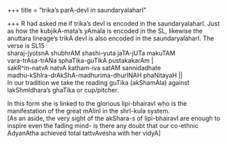 +++
title = "trika’s parA-devI in saundaryalaharI"

+++
R had asked me if trika’s devI is encoded in the saundaryalaharI. Just
as how the kubjikA-mata’s yAmala is encoded in the SL, likewise the
anuttara lineage’s trikA devI is also encoded in the saundaryalaharI.
The verse is SL15  
sharaj-jyotsnA shubhrAM shashi-yuta jaTA-jUTa makuTAM  
vara-trAsa-trANa sphaTika-guTikA pustakakarAm |  
sakR^in-natvA natvA katham-iva satAM sannidadhate  
madhu-kShIra-drAkShA-madhurima-dhurINAH phaNitayaH ||  
In our tradition we take the reading guTika (akShamAla) against
lakShmIdhara’s ghaTika or cup/pitcher.

In this form she is linked to the glorious lipi-bhairavI who is the
manifestation of the great mAlinI in the shrI-kula system.  
\[As an aside, the very sight of the akShara-s of lipi-bhairavI are
enough to inspire even the fading mind- is there any doubt that our
co-ethnic AdyanAtha achieved total tattvAvesha with her vidyA\]
